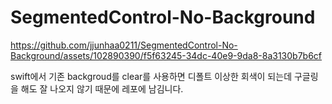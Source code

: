 # SegmentedControl-No-Background


https://github.com/jjunhaa0211/SegmentedControl-No-Background/assets/102890390/f5f63245-34dc-40e9-9da8-8a3130b7b6cf

swift에서 기존 backgroud를 clear를 사용하면 디폴트 이상한 회색이 되는데 구글링을 해도 잘 나오지 않기 때문에 레포에 남김니다.
